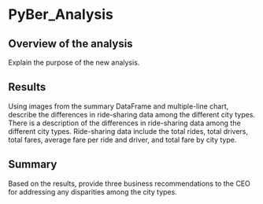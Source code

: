 # PyBer_Analysis

## Overview of the analysis
Explain the purpose of the new analysis.

## Results
Using images from the summary DataFrame and multiple-line chart, describe the differences in ride-sharing data among the different city types. There is a description of the differences in ride-sharing data among the different city types. Ride-sharing data include the total rides, total drivers, total fares, average fare per ride and driver, and total fare by city type.

## Summary
Based on the results, provide three business recommendations to the CEO for addressing any disparities among the city types.
